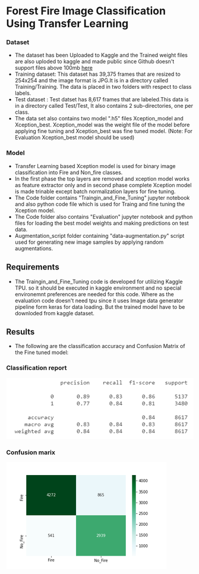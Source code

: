 # Forest Fire Image Classification Using Transfer Learning

### Dataset
* The dataset has been Uploaded to Kaggle and the Trained weight files are also uploded to kaggle and made public since Github doesn't support files above 100mb [here](https://www.kaggle.com/chandranaveenkumar/forest-fires-classification)
* Training dataset: This dataset has 39,375 frames that are resized to 254x254 and the image format is JPG.It is in a directory called Training/Training. The data is placed in two folders with respect to class labels.
* Test dataset : Test datset has 8,617 frames that are labeled.This data is in a directory called Test/Test, It also contains 2 sub-directories, one per class.
* The data set also contains two model ".h5" files Xception_model and Xception_best. Xception_model was the weight file of the model before applying fine tuning and Xception_best was fine tuned model. (Note: For Evaluation Xception_best model should be used)


### Model
* Transfer Learning based Xception model is used for binary image classification into Fire and Non_fire classes.
* In the first phase the top layers are removed and xception model works as feature extractor only and in second phase complete Xception model is made trinable except batch normalization layers for fine tuning.
* The Code folder contains "Traingin_and_Fine_Tuning" jupyter notebook and also python code file which is used for Traing and fine tuning the Xception model.
* The Code folder also contains "Evaluation" jupyter notebook and python files for loading the best model weights and making predictions on test data.
* Augmentation_script folder containing "data-augmentation.py" script used for generating new image samples by applying random augmentations. 

## Requirements
* The Traingin_and_Fine_Tuning code is developed for utilizing Kaggle TPU. so it should be executed in kaggle environment and no special environemnt preferences are needed for this code. Where as the evaluation code doesn't need tpu since it uses Image data generator pipeline form keras for data loading. But the trained model have to be downloded from kaggle dataset.


## Results
* The following are the classification accuracy and Confusion Matrix of the Fine tuned model:
### Classification report
![Classification Report](https://github.com/naveenkumarch/Forest_Fire_Image_Classification/blob/main/Output_pics/New_model_CReport.PNG?raw=true)
### Confusion marix
![Confusion matrix](https://github.com/naveenkumarch/Forest_Fire_Image_Classification/blob/main/Output_pics/Final_result.png?raw=true)
